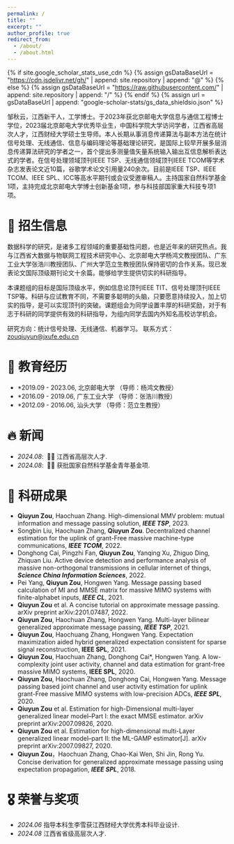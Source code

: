 ```yaml
---
permalink: /
title: ""
excerpt: ""
author_profile: true
redirect_from: 
  - /about/
  - /about.html
---
```


{% if site.google_scholar_stats_use_cdn %}
{% assign gsDataBaseUrl = "https://cdn.jsdelivr.net/gh/" | append: site.repository | append: "@" %}
{% else %}
{% assign gsDataBaseUrl = "https://raw.githubusercontent.com/" | append: site.repository | append: "/" %}
{% endif %}
{% assign url = gsDataBaseUrl | append: "google-scholar-stats/gs_data_shieldsio.json" %}

<span class='anchor' id='about-me'></span>

邹秋云，江西新干人，工学博士。于2023年获北京邮电大学信息与通信工程博士学位，2023届北京邮电大学优秀毕业生，中国科学院大学访问学者，江西省高层次人才，江西财经大学硕士生导师。本人长期从事消息传递算法与副本方法在统计信号处理、无线通信、信息与编码理论等基础理论研究，是国际上较早开展多层消息传递算法研究的学者之一，首个提出多测量值矢量系统输入输出互信息解析表达式的学者。在信号处理领域顶刊IEEE TSP、无线通信领域顶刊IEEE TCOM等学术杂志发表论文近10篇，谷歌学术论文引用量240余次。目前是IEEE TSP、IEEE TCOM、IEEE SPL、ICC等高水平期刊或会议受邀审稿人。主持国家自然科学基金1项，主持完成北京邮电大学博士创新基金1项，参与科技部国家重大科技专项1项。

# 💬 招生信息
数据科学的研究，是诸多工程领域的重要基础性问题，也是近年来的研究热点。我与江西省大数据与物联网工程技术研究中心、北京邮电大学杨鸿文教授团队、广东工业大学张浩川教授团队、广州大学范立生教授团队保持密切的合作关系。现已发表论文国际顶级期刊论文十余篇。能够给学生提供切实的科研指导。

本课题组的目标是国际顶级水平，例如信息论顶刊IEEE TIT、信号处理顶刊IEEE TSP等。科研与应试教育不同，不需要多聪明的头脑，只要愿意持续投入，加上切实的指导，是可以实现顶刊的突破。课题组会为同学设置丰厚的科研奖励，对于有志于科研的同学提供有效的科研指导，为组内同学去国内外知名高校访学机会。

研究方向：统计信号处理、无线通信、机器学习。
联系方式：zouqiuyun@jxufe.edu.cn


# 📖 教育经历
- *2019.09 - 2023.06,  北京邮电大学  （导师：杨鸿文教授）
- *2016.09 - 2019.06,  广东工业大学  （导师：张浩川教授）
- *2012.09 - 2016.06,  汕头大学      （导师：范立生教授）


# 🔥 新闻
- *2024.08*: &nbsp;🎉🎉 江西省高层次人才. 
- *2024.08*: &nbsp;🎉🎉 获批国家自然科学基金青年基金项. 

# 📝 科研成果 
- **Qiuyun Zou**, Haochuan Zhang. High-dimensional MMV problem: mutual information and message passing solution, ***IEEE TSP***, 2023.
- Songbin Liu, Haochuan Zhang, **Qiuyun Zou**. Decentralized channel estimation for the uplink of grant-Free massive machine-type communications, ***IEEE TCOM***, 2022.
- Donghong Cai, Pingzhi Fan, **Qiuyun Zou**, Yanqing Xu, Zhiguo Ding, Zhiquan Liu. Active device detection and performance analysis of massive non-orthogonal transmissions in cellular internet of things, ***Science China Information Sciences***, 2022.
- Pei Yang, **Qiuyun Zou**, Hongwen Yang. Message passing based calculation of MI and MMSE matrix for massive MIMO systems with finite-alphabet inputs, ***IEEE CL***, 2021.
- **Qiuyun Zou** et al. A concise tutorial on approximate message passing. arXiv preprint arXiv:2201.07487, 2022.
- **Qiuyun Zou**, Haochuan Zhang, Hongwen Yang. Multi-layer bilinear generalized approximate message passing, ***IEEE TSP***, 2021.
- **Qiuyun Zou**, Haochuang Zhang, Hongwen Yang. Expectation maximization aided hybrid generalized expectation consistent for sparse signal reconstruction, **IEEE SPL**, 2021.
- **Qiuyun Zou**, Haochuan Zhang, Donghong Cai*, Hongwen Yang. A low-complexity joint user activity, channel and data estimation for grant-free massive MIMO systems, **IEEE SPL**, 2020.
- **Qiuyun Zou**, Haochuan Zhang, Donghong Cai, Hongwen Yang. Message passing based joint channel and user activity estimation for uplink grant-Free massive MIMO systems with low-precision ADCs, ***IEEE SPL***, 2020.
- **Qiuyun Zou** et al. Estimation for high-Dimensional multi-layer generalized linear model–Part I: the exact MMSE estimator. arXiv preprint arXiv:2007.09826, 2020.
- **Qiuyun Zou** et al.  Estimation for high-dimensional multi-Layer generalized linear model–part II: the ML-GAMP estimator[J]. arXiv preprint arXiv:2007.09827, 2020.
- **Qiuyun Zou**，Haochuan Zhang, Chao-Kai Wen, Shi Jin, Rong Yu. Concise derivation for generalized approximate message passing using expectation propagation, ***IEEE SPL***, 2018.

# 🎖 荣誉与奖项
- *2024.06* 指导本科生李雪获江西财经大学优秀本科毕业设计. 
- *2024.08* 江西省省级高层次人才.


